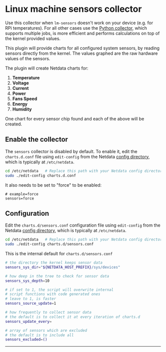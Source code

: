 <!--
title: "Linux machine sensors monitoring with Netdata"
custom_edit_url: "https://github.com/netdata/netdata/edit/master/collectors/charts.d.plugin/sensors/README.md"
sidebar_label: "lm-sensors"
learn_status: "Published"
learn_topic_type: "References"
learn_rel_path: "Integrations/Monitor/Devices"
-->

# Linux machine sensors collector

Use this collector when `lm-sensors` doesn't work on your device (e.g. for RPi temperatures). 
For all other cases use the [Python collector](https://github.com/netdata/netdata/blob/master/collectors/python.d.plugin/sensors), which supports multiple 
jobs, is more efficient and performs calculations on top of the kernel provided values.

This plugin will provide charts for all configured system sensors, by reading sensors directly from the kernel.
The values graphed are the raw hardware values of the sensors.

The plugin will create Netdata charts for:

1. **Temperature**
2. **Voltage**
3. **Current**
4. **Power**
5. **Fans Speed**
6. **Energy**
7. **Humidity**

One chart for every sensor chip found and each of the above will be created.

## Enable the collector

The `sensors` collector is disabled by default. To enable it, edit the `charts.d.conf` file using `edit-config` from the
Netdata [config directory](https://github.com/netdata/netdata/blob/master/docs/configure/nodes.md), which is typically at `/etc/netdata`.

```bash
cd /etc/netdata   # Replace this path with your Netdata config directory, if different
sudo ./edit-config charts.d.conf
```

It also needs to be set to "force" to be enabled:

```shell
# example=force
sensors=force
```

## Configuration

Edit the `charts.d/sensors.conf` configuration file using `edit-config` from the
Netdata [config directory](https://github.com/netdata/netdata/blob/master/docs/configure/nodes.md), which is typically at `/etc/netdata`.

```bash
cd /etc/netdata   # Replace this path with your Netdata config directory, if different
sudo ./edit-config charts.d/sensors.conf
```

This is the internal default for `charts.d/sensors.conf`

```sh
# the directory the kernel keeps sensor data
sensors_sys_dir="${NETDATA_HOST_PREFIX}/sys/devices"

# how deep in the tree to check for sensor data
sensors_sys_depth=10

# if set to 1, the script will overwrite internal
# script functions with code generated ones
# leave to 1, is faster
sensors_source_update=1

# how frequently to collect sensor data
# the default is to collect it at every iteration of charts.d
sensors_update_every=

# array of sensors which are excluded
# the default is to include all
sensors_excluded=()
```

---


